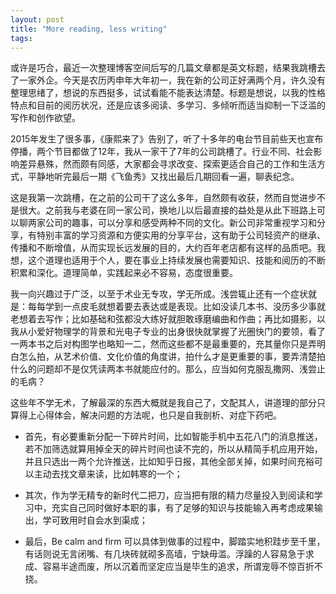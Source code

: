 ```yaml
---
layout: post
title: "More reading, less writing"
tags:
---
```


或许是巧合，最近一次整理博客空间后写的几篇文章都是英文标题，结果我跳槽去了一家外企。今天是农历丙申年大年初一，我在新的公司正好满两个月，许久没有整理思绪了，想说的东西挺多，试试看能不能表达清楚。标题是想说，以我的性格特点和目前的阅历状况，还是应该多阅读、多学习、多倾听而适当抑制一下泛滥的写作和创作欲望。

2015年发生了很多事，《康熙来了》告别了，听了十多年的电台节目前些天也宣布停播，两个节目都做了12年，我从一家干了7年的公司跳槽了。行业不同、社会影响差异悬殊，然而颇有同感，大家都会寻求改变、探索更适合自己的工作和生活方式，平静地听完最后一期《飞鱼秀》又找出最后几期回看一遍，聊表纪念。

这是我第一次跳槽，在之前的公司干了这么多年，自然颇有收获，然而自觉进步不是很大。之前我与老婆在同一家公司，换地儿以后最直接的益处是从此下班路上可以聊两家公司的趣事，可以分享和感受两种不同的文化。新公司非常重视学习和分享，有特别丰富的学习资源和方便实用的分享平台，这有助于公司轻资产的继承、传播和不断增值，从而实现长远发展的目的，大约百年老店都有这样的品质吧。我想，这个道理也适用于个人，要在事业上持续发展也需要知识、技能和阅历的不断积累和深化。道理简单，实践起来必不容易，态度很重要。

我一向兴趣过于广泛，以至于术业无专攻，学无所成。浅尝辄止还有一个症状就是：每每学到一点皮毛就想着要去表达或是表现。比如没读几本书、没历多少事就老想着去写作；比如基础和弦都没大练好就胆敢琢磨编曲和作曲；再比如摄影，以我从小爱好物理学的背景和光电子专业的出身很快就掌握了光圈快门的要领，看了一两本书之后对构图学也略知一二，然而这些都不是最重要的，充其量你只是弄明白怎么拍，从艺术价值、文化价值的角度讲，拍什么才是更重要的事，要弄清楚拍什么的问题却不是仅凭读两本书就能应付的。那么，应当如何克服乱撒网、浅尝止的毛病？

 这些年不学无术，了解最深的东西大概就是我自己了，文配其人，讲道理的部分只算得上心得体会，解决问题的方法呢，也只是自我剖析、对症下药吧。

 * 首先，有必要重新分配一下碎片时间，比如智能手机中五花八门的消息推送，若不加筛选就算用掉全天的碎片时间也读不完的，所以从精简手机应用开始，并且只选出一两个允许推送，比如知乎日报，其他全部关掉，如果时间充裕可以主动去找文章来读，比如韩寒的一个；
 
 * 其次，作为学无精专的新时代二把刀，应当把有限的精力尽量投入到阅读和学习中，充实自己同时做好本职的事，有了足够的知识与技能输入再考虑成果输出，学可致用时自会水到渠成；
 
  * 最后，Be calm and firm 可以具体到做事的过程中，脚踏实地积跬步至千里，有话则说无言闭嘴、有几块砖就砌多高墙，宁缺毋滥。浮躁的人容易急于求成、容易半途而废，所以沉着而坚定应当是毕生的追求，所谓宠辱不惊百折不挠。